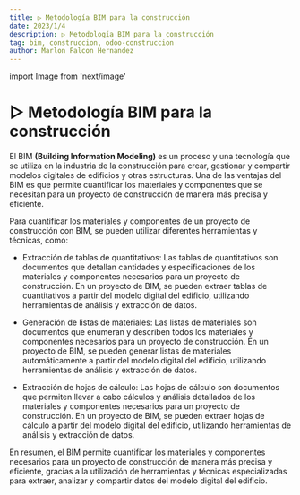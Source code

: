 ```yaml
---
title: ▷ Metodología BIM para la construcción
date: 2023/1/4
description: ▷ Metodología BIM para la construcción
tag: bim, construccion, odoo-construccion
author: Marlon Falcon Hernandez
---
```

import Image from 'next/image'

# ▷ Metodología BIM para la construcción
El BIM **(Building Information Modeling)** es un proceso y una tecnología que se utiliza en la industria de la construcción para crear, gestionar y compartir modelos digitales de edificios y otras estructuras. Una de las ventajas del BIM es que permite cuantificar los materiales y componentes que se necesitan para un proyecto de construcción de manera más precisa y eficiente.

Para cuantificar los materiales y componentes de un proyecto de construcción con BIM, se pueden utilizar diferentes herramientas y técnicas, como:

- Extracción de tablas de quantitativos: Las tablas de quantitativos son documentos que detallan cantidades y especificaciones de los materiales y componentes necesarios para un proyecto de construcción. En un proyecto de BIM, se pueden extraer tablas de cuantitativos a partir del modelo digital del edificio, utilizando herramientas de análisis y extracción de datos.

- Generación de listas de materiales: Las listas de materiales son documentos que enumeran y describen todos los materiales y componentes necesarios para un proyecto de construcción. En un proyecto de BIM, se pueden generar listas de materiales automáticamente a partir del modelo digital del edificio, utilizando herramientas de análisis y extracción de datos.

- Extracción de hojas de cálculo: Las hojas de cálculo son documentos que permiten llevar a cabo cálculos y análisis detallados de los materiales y componentes necesarios para un proyecto de construcción. En un proyecto de BIM, se pueden extraer hojas de cálculo a partir del modelo digital del edificio, utilizando herramientas de análisis y extracción de datos.

En resumen, el BIM permite cuantificar los materiales y componentes necesarios para un proyecto de construcción de manera más precisa y eficiente, gracias a la utilización de herramientas y técnicas especializadas para extraer, analizar y compartir datos del modelo digital del edificio.
